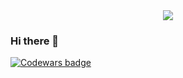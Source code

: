 
<div align="center">
  <img src="./header-gif.gif">
</div>

### Hi there 👋
 <a class="header-badge" target="_blank" href="https://www.codewars.com/users/yulia.zherebtsova">
      <img alt="Codewars badge" src="https://www.codewars.com/users/yulia.zherebtsova/badges/large">
  </a>

<!--
**yuliazherebtsova/yuliazherebtsova** is a ✨ _special_ ✨ repository because its `README.md` (this file) appears on your GitHub profile.

Here are some ideas to get you started:

- 🔭 I’m currently working on ...
- 🌱 I’m currently learning ...
- 👯 I’m looking to collaborate on ...
- 🤔 I’m looking for help with ...
- 💬 Ask me about ...
- 📫 How to reach me: ...
- 😄 Pronouns: ...
- ⚡ Fun fact: ...
-->

